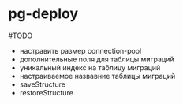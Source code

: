 # pg-deploy


#TODO

* настравить размер connection-pool
* дополнительные поля для таблицы миграций
* уникальный индекс на таблицу миграций
* настраиваемое назвавние таблицы миграций
* saveStructure
* restoreStructure

